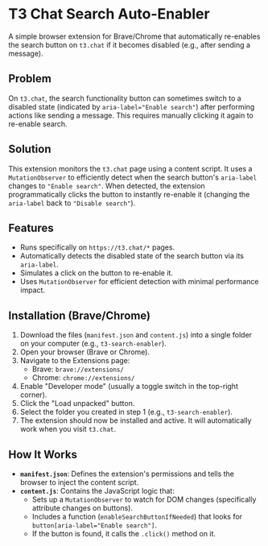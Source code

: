 # T3 Chat Search Auto-Enabler

A simple browser extension for Brave/Chrome that automatically re-enables the search button on `t3.chat` if it becomes disabled (e.g., after sending a message).

## Problem

On `t3.chat`, the search functionality button can sometimes switch to a disabled state (indicated by `aria-label="Enable search"`) after performing actions like sending a message. This requires manually clicking it again to re-enable search.

## Solution

This extension monitors the `t3.chat` page using a content script. It uses a `MutationObserver` to efficiently detect when the search button's `aria-label` changes to `"Enable search"`. When detected, the extension programmatically clicks the button to instantly re-enable it (changing the `aria-label` back to `"Disable search"`).

## Features

*   Runs specifically on `https://t3.chat/*` pages.
*   Automatically detects the disabled state of the search button via its `aria-label`.
*   Simulates a click on the button to re-enable it.
*   Uses `MutationObserver` for efficient detection with minimal performance impact.

## Installation (Brave/Chrome)

1.  Download the files (`manifest.json` and `content.js`) into a single folder on your computer (e.g., `t3-search-enabler`).
2.  Open your browser (Brave or Chrome).
3.  Navigate to the Extensions page:
    *   Brave: `brave://extensions/`
    *   Chrome: `chrome://extensions/`
4.  Enable "Developer mode" (usually a toggle switch in the top-right corner).
5.  Click the "Load unpacked" button.
6.  Select the folder you created in step 1 (e.g., `t3-search-enabler`).
7.  The extension should now be installed and active. It will automatically work when you visit `t3.chat`.

## How It Works

*   **`manifest.json`**: Defines the extension's permissions and tells the browser to inject the content script.
*   **`content.js`**: Contains the JavaScript logic that:
    *   Sets up a `MutationObserver` to watch for DOM changes (specifically attribute changes on buttons).
    *   Includes a function (`enableSearchButtonIfNeeded`) that looks for `button[aria-label="Enable search"]`.
    *   If the button is found, it calls the `.click()` method on it.
